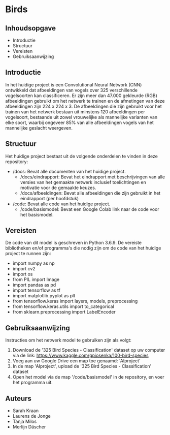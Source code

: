 # Birds

## Inhoudsopgave

* Introductie
* Structuur
* Vereisten
* Gebruiksaanwijzing

## Introductie
In het huidige project is een Convolutional Neural Network (CNN) ontwikkeld dat afbeeldingen van vogels over 325 verschillende vogelsoorten kan classificeren.
Er zijn meer dan 47.000 gekleurde (RGB) afbeeldingen gebruikt om het netwerk te trainen en de afmetingen van deze afbeeldingen zijn 224 x 224 x 3. De afbeeldingen die zijn gebruikt voor het trainen van het netwerk bestaan uit minstens 120 afbeeldingen per vogelsoort, bestaande uit zowel vrouwelijke als mannelijke varianten van elke soort, waarbij ongeveer 85% van alle afbeeldingen vogels van het mannelijke geslacht weergeven. 

## Structuur
Het huidige project bestaat uit de volgende onderdelen te vinden in deze repository:
* /docs: Bevat alle documenten van het huidige project.
  * /docs/eindrapport: Bevat het eindrapport met beschrijvingen van alle versies van het gemaakte netwerk inclusief toelichtingen en motivatie voor de gemaakte keuzes.
  * /docs/afbeeldingen: Bevat alle afbeeldingen die zijn gebruikt in het eindrapport (per hoofdstuk)
* /code: Bevat alle code van het huidige project.
  * /code/basismodel: Bevat een Google Colab link naar de code voor het basismodel.

## Vereisten
De code van dit model is geschreven in Python 3.6.9. De vereiste bibliotheken en/of programma's die nodig zijn om de code van het huidige project te runnen zijn:
* import numpy as np
* import cv2
* import os
* from PIL import Image
* import pandas as pd
* import tensorflow as tf
* import matplotlib.pyplot as plt
* from tensorflow.keras import layers, models, preprocessing
* from tensorflow.keras.utils import to_categorical
* from sklearn.preprocessing import LabelEncoder

## Gebruiksaanwijzing
Instructies om het netwerk model te gebruiken zijn als volgt:
1. Download de '325 Bird Species - Classification' dataset op uw computer via de link: https://www.kaggle.com/gpiosenka/100-bird-species
2. Voeg aan uw Google Drive een map toe genaamd: 'AIproject'
3. In de map 'AIproject', upload de '325 Bird Species - Classification' dataset
4. Open het model via de map '/code/basismodel' in de repository, en voer het programma uit.

## Auteurs
* Sarah Kraan
* Laurens de Jonge
* Tanja Milos
* Merlijn Däscher
